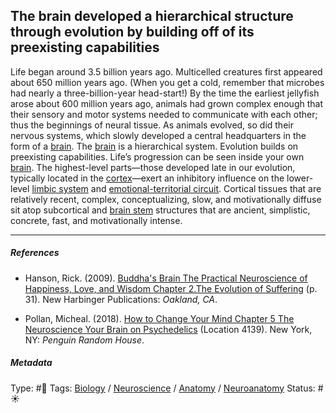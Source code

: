 ## The brain developed a hierarchical structure through evolution by building off of its preexisting capabilities

Life began around 3.5 billion years ago. Multicelled creatures first appeared about 650 million years ago. (When you get a cold, remember that microbes had nearly a three-billion-year head-start!) By the time the earliest jellyfish arose about 600 million years ago, animals had grown complex enough that their sensory and motor systems needed to communicate with each other; thus the beginnings of neural tissue. As animals evolved, so did their nervous systems, which slowly developed a central headquarters in the form of a [brain](Brain.md). The [brain](Brain.md) is a hierarchical system. Evolution builds on preexisting capabilities. Life’s progression can be seen inside your own [brain](Brain.md). The highest-level parts—those developed late in our evolution, typically located in the [cortex]()—exert an inhibitory influence on the lower-level [limbic system](Limbic%20system.md) and [emotional-territorial circuit](Emotional-Territorial%20Circuit.md). Cortical tissues that are relatively recent, complex, conceptualizing, slow, and motivationally diffuse sit atop subcortical and [brain stem]() structures that are ancient, simplistic, concrete, fast, and motivationally intense. 

---

##### References

* Hanson, Rick. (2009). [Buddha's Brain The Practical Neuroscience of Happiness, Love, and Wisdom Chapter 2.The Evolution of Suffering](Buddha's%20Brain%20The%20Practical%20Neuroscience%20of%20Happiness,%20Love,%20and%20Wisdom%20Chapter%202.The%20Evolution%20of%20Suffering.md) (p. 31). New Harbinger Publications: *Oakland, CA*.

* Pollan, Micheal. (2018). [How to Change Your Mind Chapter 5 The Neuroscience Your Brain on Psychedelics](How%20to%20Change%20Your%20Mind%20Chapter%205%20The%20Neuroscience%20Your%20Brain%20on%20Psychedelics.md) (Location 4139). New York, NY: *Penguin Random House*. 

##### Metadata

Type: #🔴 
Tags: [Biology]() / [Neuroscience](Neuroscience.md) / [Anatomy]() / [Neuroanatomy](Neuroanatomy.md) 
Status: #☀️ 
